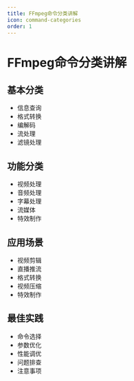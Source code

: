 ```yaml
---
title: FFmpeg命令分类讲解
icon: command-categories
order: 1
---
```


# FFmpeg命令分类讲解

## 基本分类
- 信息查询
- 格式转换
- 编解码
- 流处理
- 滤镜处理

## 功能分类
- 视频处理
- 音频处理
- 字幕处理
- 流媒体
- 特效制作

## 应用场景
- 视频剪辑
- 直播推流
- 格式转换
- 视频压缩
- 特效制作

## 最佳实践
- 命令选择
- 参数优化
- 性能调优
- 问题排查
- 注意事项
